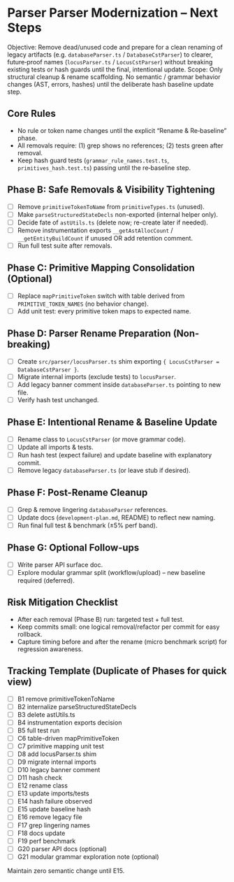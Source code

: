 # Parser Parser Modernization – Next Steps

Objective: Remove dead/unused code and prepare for a clean renaming of legacy artifacts (e.g. `databaseParser.ts` / `DatabaseCstParser`) to clearer, future‑proof names (`locusParser.ts` / `LocusCstParser`) without breaking existing tests or hash guards until the final, intentional update.
Scope: Only structural cleanup & rename scaffolding. No semantic / grammar behavior changes (AST, errors, hashes) until the deliberate hash baseline update step.

## Core Rules
- No rule or token name changes until the explicit “Rename & Re‑baseline” phase.
- All removals require: (1) grep shows no references; (2) tests green after removal.
- Keep hash guard tests (`grammar_rule_names.test.ts`, `primitives_hash.test.ts`) passing until the re‑baseline step.

## Phase B: Safe Removals & Visibility Tightening
- [ ] Remove `primitiveTokenToName` from `primitiveTypes.ts` (unused).
- [ ] Make `parseStructuredStateDecls` non-exported (internal helper only).
- [ ] Decide fate of `astUtils.ts` (delete now; re-create later if needed).
- [ ] Remove instrumentation exports `__getAstAllocCount` / `__getEntityBuildCount` if unused OR add retention comment.
- [ ] Run full test suite after removals.

## Phase C: Primitive Mapping Consolidation (Optional)
- [ ] Replace `mapPrimitiveToken` switch with table derived from `PRIMITIVE_TOKEN_NAMES` (no behavior change).
- [ ] Add unit test: every primitive token maps to expected name.

## Phase D: Parser Rename Preparation (Non-breaking)
- [ ] Create `src/parser/locusParser.ts` shim exporting `{ LocusCstParser = DatabaseCstParser }`.
- [ ] Migrate internal imports (exclude tests) to `locusParser`.
- [ ] Add legacy banner comment inside `databaseParser.ts` pointing to new file.
- [ ] Verify hash test unchanged.

## Phase E: Intentional Rename & Baseline Update
- [ ] Rename class to `LocusCstParser` (or move grammar code).
- [ ] Update all imports & tests.
- [ ] Run hash test (expect failure) and update baseline with explanatory commit.
- [ ] Remove legacy `databaseParser.ts` (or leave stub if desired).

## Phase F: Post-Rename Cleanup
- [ ] Grep & remove lingering `databaseParser` references.
- [ ] Update docs (`development-plan.md`, README) to reflect new naming.
- [ ] Run final full test & benchmark (±5% perf band).

## Phase G: Optional Follow-ups
- [ ] Write parser API surface doc.
- [ ] Explore modular grammar split (workflow/upload) – new baseline required (deferred).

## Risk Mitigation Checklist
- After each removal (Phase B) run: targeted test + full test.
- Keep commits small: one logical removal/refactor per commit for easy rollback.
- Capture timing before and after the rename (micro benchmark script) for regression awareness.

## Tracking Template (Duplicate of Phases for quick view)
- [ ] B1 remove primitiveTokenToName
- [ ] B2 internalize parseStructuredStateDecls
- [ ] B3 delete astUtils.ts
- [ ] B4 instrumentation exports decision
- [ ] B5 full test run
- [ ] C6 table-driven mapPrimitiveToken
- [ ] C7 primitive mapping unit test
- [ ] D8 add locusParser.ts shim
- [ ] D9 migrate internal imports
- [ ] D10 legacy banner comment
- [ ] D11 hash check
- [ ] E12 rename class
- [ ] E13 update imports/tests
- [ ] E14 hash failure observed
- [ ] E15 update baseline hash
- [ ] E16 remove legacy file
- [ ] F17 grep lingering names
- [ ] F18 docs update
- [ ] F19 perf benchmark
- [ ] G20 parser API docs (optional)
- [ ] G21 modular grammar exploration note (optional)

Maintain zero semantic change until E15.
